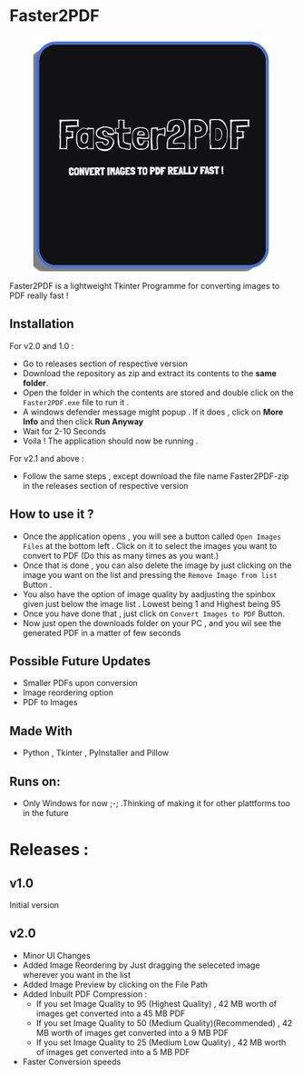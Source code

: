 # Faster2PDF
<p align = "center">
<img src = "https://github.com/jusspatel/Faster2PDF/blob/master/untitled.png">
</p>
Faster2PDF is a lightweight Tkinter Programme for converting images to PDF really fast !


## Installation
For v2.0 and 1.0 : 
- Go to releases section of respective version
- Download the repository as zip and extract its contents to the **same folder**.
- Open the folder in which the contents are stored and double click on the `Faster2PDF.exe` file to run it .
- A windows defender message might popup . If it does , click on **More Info** and then click **Run Anyway**
- Wait for 2-10 Seconds
- Voila ! The application should now be running .

For v2.1 and above :
- Follow the same steps , except download the file name Faster2PDF-zip in the releases section of respective version


## How to use it ?
- Once the application opens , you will see a button called `Open Images Files` at the bottom left . Click on it to select the images you want to convert to PDF (Do this as many times as you want.)
- Once that is done , you can also delete the image by just clicking on the image you want on the list and pressing the `Remove Image from list` Button .
- You also have the option of image quality by aadjusting the spinbox given just below the image list . Lowest being 1 and Highest being 95
- Once you have done that , just click on `Convert Images to PDF` Button.
- Now just open the downloads folder on your PC , and you wil see the generated PDF in a matter of few seconds

## Possible Future Updates
- Smaller PDFs upon conversion
- Image reordering option
- PDF to Images

## Made With
- Python , Tkinter , PyInstaller and Pillow 

## Runs on:
- Only Windows for now ;-; .Thinking of making it for other plattforms too in the future

# Releases :

## v1.0
Initial version

## v2.0
- Minor UI Changes
- Added Image Reordering by Just dragging the seleceted image wherever you want in the list
- Added Image Preview by clicking on the File Path
- Added Inbuilt PDF Compression : 
  - If you set Image Quality to 95 (Highest Quality) , 42 MB worth of images get converted into a 45 MB PDF
  - If you set Image Quality to 50 (Medium Quality)(Recommended) , 42 MB worth of images get converted into a 9 MB PDF
  - If you set Image Quality to 25 (Medium Low Quality) , 42 MB worth of images get converted into a 5 MB PDF
- Faster Conversion speeds
